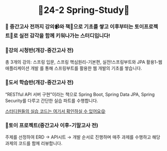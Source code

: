 <div align="center">
  <h1>🍃24-2 Spring-Study🍃</h1> 
</div>

### 📢 중간고사 전까지 강의📹와 책📕으로 기초를 쌓고 이후부터는 토이프로젝트🧸로 실전 감각을 함께 키워나가는 스터디입니다!

### 📍강의 시청반(개강-중간고사 전)
총 3개의 강의: 스프링 입문, 스프링 핵심원리-기본편, 실전!스프링부트와 JPA 활용1-웹 애플리케이션 개발 를 통해 스프링부트를 활용한 웹 개발의 기초를 쌓습니다.

### 📍도서 학습반(개강-중간고사 전)
“RESTful API 서버 구현”이라는 책으로 Spring Boot, Spring Data JPA, Spring Security를 다루고 간단한 실습 파트를 수행합니다.

<a href="https://github.com/NET-24-2-Spring-Study">스터디원들의 실습 코드는 여기서 확인하실 수 있어요😝</a>

### 📍토이 프로젝트(중간고사 이후-기말고사 전)
주제를 선정하여 ERD → API시트 → 개발 순서로 진행하며 매주 과제를 수행하고 해당 과제의 코드를 함께 리뷰합니다.
